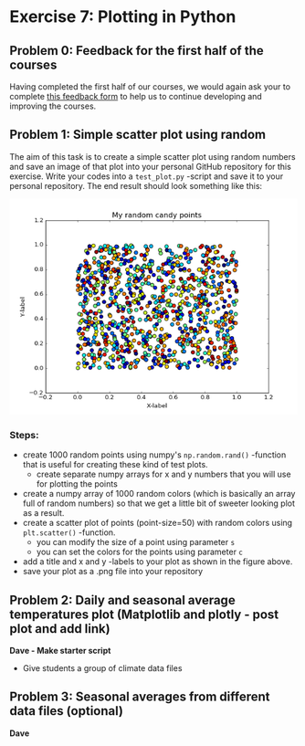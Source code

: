 # Exercise 7: Plotting in Python

## Problem 0: Feedback for the first half of the courses
Having completed the first half of our courses, we would again ask your to complete [this feedback form](https://elomake.helsinki.fi/lomakkeet/73950/lomake.html) to help us to continue developing and improving the courses.

## Problem 1: Simple scatter plot using random

The aim of this task is to create a simple scatter plot using random numbers and save an image of that plot into your personal 
GitHub repository for this exercise. Write your codes into a `test_plot.py` -script and save it to your personal repository. 
The end result should look something like this:
 
 ![Example figure](img/problem1_example.png)
 
### Steps:
 - create 1000 random points using numpy's `np.random.rand()` -function that is useful for creating these kind of test plots.
    - create separate numpy arrays for x and y numbers that you will use for plotting the points
 - create a numpy array of 1000 random colors (which is basically an array full of random numbers) so that we get a little bit of sweeter looking plot as a result.
 - create a scatter plot of points (point-size=50) with random colors using `plt.scatter()` -function.
   - you can modify the size of a point using parameter `s` 
   - you can set the colors for the points using parameter `c`
 - add a title and x and y -labels to your plot as shown in the figure above. 
 - save your plot as a .png file into your repository

## Problem 2: Daily and seasonal average temperatures plot (Matplotlib and plotly - post plot and add link)
**Dave - Make starter script**

- Give students a group of climate data files

## Problem 3: Seasonal averages from different data files (optional)
**Dave**
